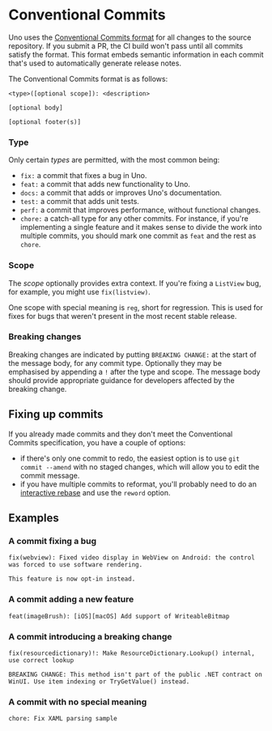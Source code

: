 # Conventional Commits

Uno uses the [Conventional Commits format](https://www.conventionalcommits.org/en/v1.0.0/#summary) for all changes to the source repository. If you submit a PR, the CI build won't pass until all commits satisfy the format. This format embeds semantic information in each commit that's used to automatically generate release notes.

The Conventional Commits format is as follows:

```
<type>([optional scope]): <description>

[optional body]

[optional footer(s)]
```

### Type

Only certain _types_ are permitted, with the most common being:

 - `fix:` a commit that fixes a bug in Uno.
 - `feat:` a commit that adds new functionality to Uno.
 - `docs:` a commit that adds or improves Uno's documentation.
 - `test:` a commit that adds unit tests.
 - `perf:` a commit that improves performance, without functional changes.
 - `chore:` a catch-all type for any other commits. For instance, if you're implementing a single feature and it makes sense to divide the work into multiple commits, you should mark one commit as `feat` and the rest as `chore`.

### Scope

 The _scope_ optionally provides extra context. If you're fixing a `ListView` bug, for example, you might use `fix(listview)`. 

 One scope with special meaning is `reg`, short for regression. This is used for fixes for bugs that weren't present in the most recent stable release.

### Breaking changes

Breaking changes are indicated by putting `BREAKING CHANGE:` at the start of the message body, for any commit type. Optionally they may be emphasised by appending a `!` after the type and scope. The message body should provide appropriate guidance for developers affected by the breaking change.

## Fixing up commits

If you already made commits and they don't meet the Conventional Commits specification, you have a couple of options:
 
 - if there's only one commit to redo, the easiest option is to use `git commit --amend` with no staged changes, which will allow you to edit the commit message.
 - if you have multiple commits to reformat, you'll probably need to do an [interactive rebase](https://git-scm.com/book/en/v2/Git-Tools-Rewriting-History) and use the `reword` option.

## Examples

### A commit fixing a bug

```text
fix(webview): Fixed video display in WebView on Android: the control was forced to use software rendering.

This feature is now opt-in instead.
```

### A commit adding a new feature

```text
feat(imageBrush): [iOS][macOS] Add support of WriteableBitmap
```

### A commit introducing a breaking change

```text
fix(resourcedictionary)!: Make ResourceDictionary.Lookup() internal, use correct lookup

BREAKING CHANGE: This method isn't part of the public .NET contract on WinUI. Use item indexing or TryGetValue() instead.
```

### A commit with no special meaning

```text
chore: Fix XAML parsing sample
```

